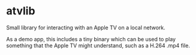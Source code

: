 atvlib
======

Small library for interacting with an Apple TV on a local network.

As a demo app, this includes a tiny binary which can be used to play something that the Apple TV might understand, such as a H.264 .mp4 file.

